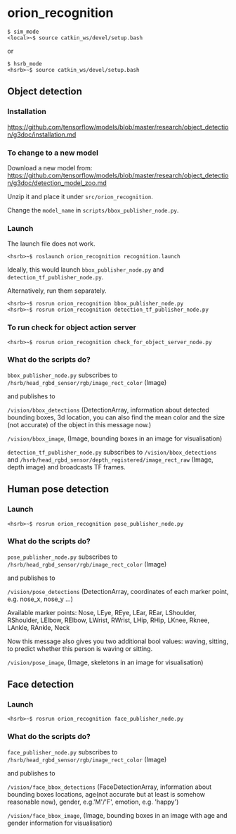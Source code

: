# orion_recognition

```
$ sim_mode
<local>~$ source catkin_ws/devel/setup.bash
```
or 
```
$ hsrb_mode
<hsrb>~$ source catkin_ws/devel/setup.bash
```
## Object detection
### Installation
https://github.com/tensorflow/models/blob/master/research/object_detection/g3doc/installation.md

### To change to a new model
Download a new model from:
https://github.com/tensorflow/models/blob/master/research/object_detection/g3doc/detection_model_zoo.md

Unzip it and place it under `src/orion_recognition`.

Change the `model_name` in `scripts/bbox_publisher_node.py`.

### Launch
The launch file does not work.
```
<hsrb>~$ roslaunch orion_recognition recognition.launch
```
Ideally, this would launch `bbox_publisher_node.py` and `detection_tf_publisher_node.py`.

Alternatively, run them separately.
```
<hsrb>~$ rosrun orion_recognition bbox_publisher_node.py
<hsrb>~$ rosrun orion_recognition detection_tf_publisher_node.py
```

### To run check for object action server
```
<hsrb>~$ rosrun orion_recognition check_for_object_server_node.py
```

### What do the scripts do?
`bbox_publisher_node.py` subscribes to `/hsrb/head_rgbd_sensor/rgb/image_rect_color` (Image)

and publishes to

`/vision/bbox_detections` (DetectionArray, information about detected bounding boxes, 3d location, you can also find the mean color and the size (not accurate) of the object in this message now.)

`/vision/bbox_image`, (Image, bounding boxes in an image for visualisation)

`detection_tf_publisher_node.py` subscribes to `/vision/bbox_detections` and `/hsrb/head_rgbd_sensor/depth_registered/image_rect_raw` (Image, depth image) and broadcasts TF frames.

## Human pose detection
### Launch
```
<hsrb>~$ rosrun orion_recognition pose_publisher_node.py
```

### What do the scripts do?
`pose_publisher_node.py` subscribes to `/hsrb/head_rgbd_sensor/rgb/image_rect_color` (Image)

and publishes to

`/vision/pose_detections` (DetectionArray, coordinates of each marker point, e.g. nose_x, nose_y ...)

Available marker points: Nose, LEye, REye, LEar, REar, LShoulder, RShoulder, LElbow, RElbow, LWrist, RWrist, LHip, RHip, LKnee, Rknee, LAnkle, RAnkle, Neck

Now this message also gives you two additional bool values: waving, sitting, to predict whether this person is waving or sitting.

`/vision/pose_image`, (Image, skeletons in an image for visualisation)

## Face detection
### Launch
```
<hsrb>~$ rosrun orion_recognition face_publisher_node.py
```

### What do the scripts do?
`face_publisher_node.py` subscribes to `/hsrb/head_rgbd_sensor/rgb/image_rect_color` (Image)

and publishes to

`/vision/face_bbox_detections` (FaceDetectionArray, information about bounding boxes locations, age(not accurate but at least is somehow reasonable now), gender, e.g.'M'/'F', emotion, e.g. 'happy')


`/vision/face_bbox_image`, (Image, bounding boxes in an image with age and gender information for visualisation)



